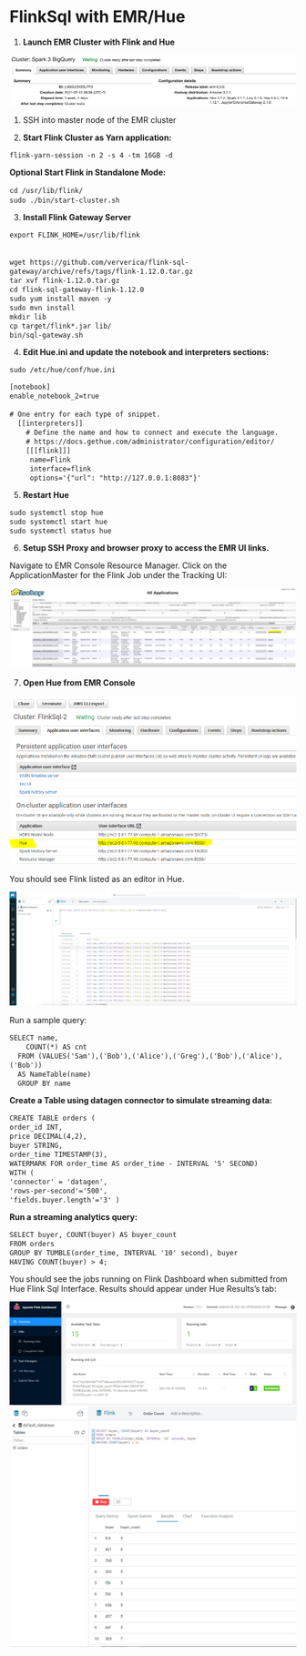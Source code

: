 # FlinkSql with EMR/Hue

1. **Launch EMR Cluster with Flink and Hue** 

<img src="img/emr-cluster.png">

1. SSH into master node of the EMR cluster



2. **Start Flink Cluster as Yarn application:**

```
flink-yarn-session -n 2 -s 4 -tm 16GB -d
```

**Optional Start Flink in Standalone Mode:**

```cd /usr/lib/flink/```  
```sudo ./bin/start-cluster.sh```


3. **Install Flink Gateway Server**

```sudo yum install git -y
export FLINK_HOME=/usr/lib/flink


wget https://github.com/ververica/flink-sql-gateway/archive/refs/tags/flink-1.12.0.tar.gz
tar xvf flink-1.12.0.tar.gz
cd flink-sql-gateway-flink-1.12.0
sudo yum install maven -y
sudo mvn install
mkdir lib
cp target/flink*.jar lib/
bin/sql-gateway.sh
```

4. **Edit Hue.ini and update the notebook and interpreters sections:** 

```
sudo /etc/hue/conf/hue.ini
```

```
[notebook]
enable_notebook_2=true

# One entry for each type of snippet.
  [[interpreters]]
    # Define the name and how to connect and execute the language.
    # https://docs.gethue.com/administrator/configuration/editor/
    [[[flink]]]
     name=Flink
     interface=flink
     options='{"url": "http://127.0.0.1:8083"}'
```

5. **Restart Hue**

```
sudo systemctl stop hue
sudo systemctl start hue
sudo systemctl status hue
```

6. **Setup SSH Proxy and browser proxy to access the EMR UI links.**

Navigate to EMR Console Resource Manager. Click on the ApplicationMaster for the Flink Job under the Tracking UI:

<img src="img/emr-console.png">

7. **Open Hue from EMR Console**

<img src="img/emr-ui.png">

You should see Flink listed as an editor in Hue.

<img src="img/hue-ui.png">
     
Run a sample query:

```
SELECT name, 
    COUNT(*) AS cnt 
  FROM (VALUES('Sam'),('Bob'),('Alice'),('Greg'),('Bob'),('Alice'),('Bob')) 
  AS NameTable(name) 
  GROUP BY name
```

**Create a Table using datagen connector to simulate streaming data:**

```
CREATE TABLE orders (
order_id INT,
price DECIMAL(4,2),
buyer STRING,
order_time TIMESTAMP(3),
WATERMARK FOR order_time AS order_time - INTERVAL '5' SECOND)
WITH (
'connector' = 'datagen',
'rows-per-second'='500',
'fields.buyer.length'='3' )
```

**Run a streaming analytics query:**
```
SELECT buyer, COUNT(buyer) AS buyer_count
FROM orders
GROUP BY TUMBLE(order_time, INTERVAL '10' second), buyer
HAVING COUNT(buyer) > 4;
```

You should see the jobs running on Flink Dashboard when submitted from Hue Flink Sql Interface. Results should appear under Hue Results’s tab:

<img src="img/flink-dashboard.png">
<img src="img/flink-query.png">






